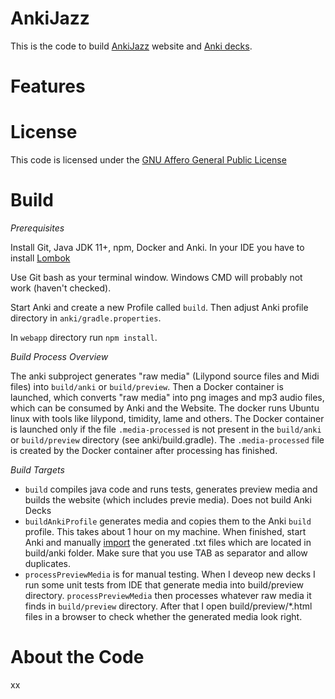 # AnkiJazz

This is the code to build [AnkiJazz](https://www.ankijazz.com) website and [Anki decks](https://ankiweb.net/shared/decks/ankijazz).

# Features

# License

This code is licensed under the [GNU Affero General Public License](http://www.gnu.org/licenses/agpl-3.0.html)

# Build

*Prerequisites*

Install Git, Java JDK 11+, npm, Docker and Anki. In your IDE you have to install [Lombok](https://projectlombok.org)

Use Git bash as your terminal window. Windows CMD will probably not work (haven't checked).

Start Anki and create a new Profile called `build`. Then adjust Anki profile directory in `anki/gradle.properties`. 

In `webapp` directory run `npm install`.

*Build Process Overview*

The anki subproject generates "raw media" (Lilypond source files and Midi files) into `build/anki` or `build/preview`. Then a Docker container is launched, which converts "raw media" into png images and mp3 audio files, which can be consumed by Anki and the Website. The docker runs Ubuntu linux with tools like lilypond, timidity, lame and others. The Docker container is launched only if the file `.media-processed` is not present in the `build/anki` or `build/preview` directory (see anki/build.gradle). The `.media-processed` file is created by the Docker container after processing has finished.

*Build Targets*

- `build` compiles java code and runs tests, generates preview media and builds the website (which includes previe media). Does not build Anki Decks
- `buildAnkiProfile` generates media and copies them to the Anki `build` profile. This takes about 1 hour on my machine. When finished, start Anki and manually [import](https://docs.ankiweb.net/importing.html) the generated .txt files which are located in build/anki folder. Make sure that you use TAB as separator and allow duplicates.
- `processPreviewMedia` is for manual testing. When I deveop new decks I run some unit tests from IDE that generate media into build/preview directory. `processPreviewMedia` then processes whatever raw media it finds in `build/preview` directory. After that I open build/preview/*.html files in a browser to check whether the generated media look right. 

# About the Code
xx